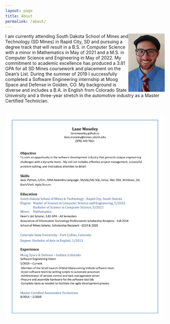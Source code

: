 ```yaml
---
layout: page
title: About
permalink: /about/
---
```


<img style="float: right;" src="/assets/Moseley_Headshot.jpg">

I am currently attending South Dakota School of Mines and Technology (SD Mines) in Rapid City, SD and pursuing a degree track that will result in a B.S. in Computer Science with a minor in Mathematics in May of 2021 and a M.S. in Computer Science and Engineering in May of 2022.  My commitment to academic excellence has produced a 3.81 GPA for all SD Mines coursework and placement on the Dean’s List.  During the summer of 2019 I successfully completed a Software Engineering internship at Moog Space and Defense in Golden, CO.  My background is diverse and includes a B.A. in English from Colorado State University and a three-year stretch in the automotive industry as a Master Certified Technician.
<br/><br/>

[![Photo: Resume](/assets/Resume.png)](../assets/Resume.pdf)
